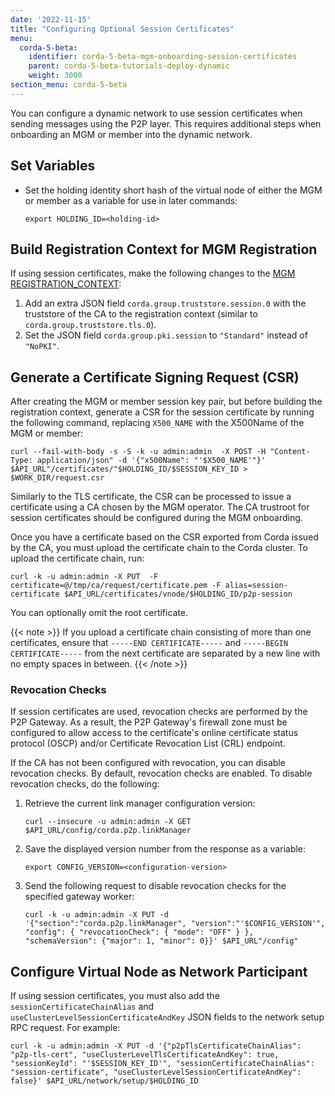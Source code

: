 ```yaml
---
date: '2022-11-15'
title: "Configuring Optional Session Certificates"
menu:
  corda-5-beta:
    identifier: corda-5-beta-mgm-onboarding-session-certificates
    parent: corda-5-beta-tutorials-deploy-dynamic
    weight: 3000
section_menu: corda-5-beta
---
```

You can configure a dynamic network to use session certificates when sending messages using the P2P layer. This requires additional steps when onboarding an MGM or member into the dynamic network.

## Set Variables

* Set the holding identity short hash of the virtual node of either the MGM or member as a variable for use in later commands:
  ```shell
  export HOLDING_ID=<holding-id>
  ```

## Build Registration Context for MGM Registration

If using session certificates, make the following changes to the [MGM REGISTRATION_CONTEXT](mgm-onboarding.html#build-registration-context):

1. Add an extra JSON field `corda.group.truststore.session.0` with the truststore of the CA to the registration context (similar to `corda.group.truststore.tls.0`).
2. Set the JSON field `corda.group.pki.session` to `"Standard"` instead of `"NoPKI"`.

## Generate a Certificate Signing Request (CSR)

After creating the MGM or member session key pair, but before building the registration context, generate a CSR for the session certificate by running the following command, replacing `X500_NAME` with the X500Name of the MGM or member:
```shell
curl --fail-with-body -s -S -k -u admin:admin  -X POST -H "Content-Type: application/json" -d '{"x500Name": "'$X500_NAME'"}' $API_URL"/certificates/"$HOLDING_ID/$SESSION_KEY_ID > $WORK_DIR/request.csr
```
Similarly to the TLS certificate, the CSR can be processed to issue a certificate using a CA chosen by the MGM operator. The CA trustroot for session certificates should be configured during the MGM onboarding.

Once you have a certificate based on the CSR exported from Corda issued by the CA, you must upload the certificate chain to the Corda cluster. To upload the certificate chain, run:
```shell
curl -k -u admin:admin -X PUT  -F certificate=@/tmp/ca/request/certificate.pem -F alias=session-certificate $API_URL/certificates/vnode/$HOLDING_ID/p2p-session
```
You can optionally omit the root certificate.

{{< note >}}
If you upload a certificate chain consisting of more than one certificates, ensure that `-----END CERTIFICATE-----` and `-----BEGIN CERTIFICATE-----` from the next certificate are separated by a new line with no empty spaces in between.
{{< /note >}}

### Revocation Checks

If session certificates are used, revocation checks are performed by the P2P Gateway. As a result, the P2P Gateway's firewall zone must be configured to allow access to the certificate's online certificate status protocol (OSCP) and/or Certificate Revocation List (CRL) endpoint.

If the CA has not been configured with revocation, you can disable revocation checks. By default, revocation checks are enabled.
To disable revocation checks, do the following:
1. Retrieve the current link manager configuration version:
   ```shell
   curl --insecure -u admin:admin -X GET $API_URL/config/corda.p2p.linkManager
   ```
2. Save the displayed version number from the response as a variable:
   ```shell
   export CONFIG_VERSION=<configuration-version>
   ```
3. Send the following request to disable revocation checks for the specified gateway worker:
   ```
   curl -k -u admin:admin -X PUT -d '{"section":"corda.p2p.linkManager", "version":"'$CONFIG_VERSION'", "config": { "revocationCheck": { "mode": "OFF" } }, "schemaVersion": {"major": 1, "minor": 0}}' $API_URL"/config"
   ```
## Configure Virtual Node as Network Participant

If using session certificates, you must also add the `sessionCertificateChainAlias` and `useClusterLevelSessionCertificateAndKey` JSON fields to the network setup RPC request. For example:
```shell
curl -k -u admin:admin -X PUT -d '{"p2pTlsCertificateChainAlias": "p2p-tls-cert", "useClusterLevelTlsCertificateAndKey": true, "sessionKeyId": "'$SESSION_KEY_ID'", "sessionCertificateChainAlias": "session-certificate", "useClusterLevelSessionCertificateAndKey": false}' $API_URL/network/setup/$HOLDING_ID
```
